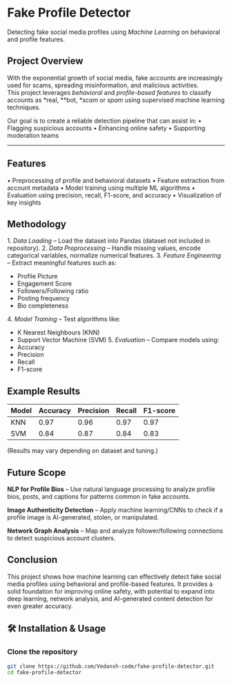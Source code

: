 # Fake Profile Detector

Detecting fake social media profiles using *Machine Learning* on behavioral and profile features.

## Project Overview
With the exponential growth of social media, fake accounts are increasingly used for scams, spreading misinformation, and malicious activities.  
This project leverages *behavioral* and *profile-based features* to classify accounts as *real, **bot, **scam* or *spam* using supervised machine learning techniques.

Our goal is to create a reliable detection pipeline that can assist in:
•⁠  ⁠Flagging suspicious accounts
•⁠  ⁠Enhancing online safety
•⁠  ⁠Supporting moderation teams

---

## Features
•⁠  ⁠Preprocessing of profile and behavioral datasets
•⁠  ⁠Feature extraction from account metadata
•⁠  ⁠Model training using multiple ML algorithms
•⁠  ⁠Evaluation using precision, recall, F1-score, and accuracy
•⁠  ⁠Visualization of key insights

## Methodology
1.⁠ ⁠*Data Loading* – Load the dataset into Pandas (dataset not included in repository).
2.⁠ ⁠*Data Preprocessing* – Handle missing values, encode categorical variables, normalize numerical features.
3.⁠ ⁠*Feature Engineering* – Extract meaningful features such as:
   - Profile Picture
   - Engagement Score
   - Followers/Following ratio
   - Posting frequency
   - Bio completeness

4.⁠ ⁠*Model Training* – Test algorithms like:
   - K Nearest Neighbours (KNN)
   - Support Vector Machine (SVM)
5.⁠ ⁠*Evaluation* – Compare models using:
   - Accuracy
   - Precision
   - Recall
   - F1-score

## Example Results
| Model          | Accuracy   | Precision | Recall | F1-score |
|--------------- |------------|-----------|--------|----------|
| KNN            | 0.97       | 0.96      | 0.97   | 0.97     |
| SVM            | 0.84       | 0.87      | 0.84   |  0.83    |

(Results may vary depending on dataset and tuning.)

## Future Scope

**NLP for Profile Bios** – Use natural language processing to analyze profile bios, posts, and captions for patterns common in fake accounts.

**Image Authenticity Detection** – Apply machine learning/CNNs to check if a profile image is AI-generated, stolen, or manipulated.

**Network Graph Analysis** – Map and analyze follower/following connections to detect suspicious account clusters.

## Conclusion
This project shows how machine learning can effectively detect fake social media profiles using behavioral and profile-based features.
It provides a solid foundation for improving online safety, with potential to expand into deep learning, network analysis, and AI-generated content detection for even greater accuracy.

## 🛠 Installation & Usage

###  Clone the repository
```bash
git clone https://github.com/Vedansh-code/fake-profile-detector.git
cd fake-profile-detector

